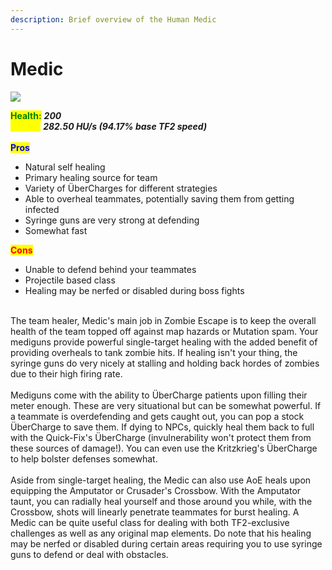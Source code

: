 ```yaml
---
description: Brief overview of the Human Medic
---
```


# Medic

![](../../../.gitbook/assets/Icon\_medic\_blue.jpg)

<mark style="color:green;">**Health:**</mark> _**200**_\
<mark style="color:yellow;">**Speed:**</mark> _**282.50 HU/s (94.17% base TF2 speed)**_\
\
<mark style="color:blue;">**Pros**</mark>

* Natural self healing
* Primary healing source for team
* Variety of ÜberCharges for different strategies
* Able to overheal teammates, potentially saving them from getting infected
* Syringe guns are very strong at defending
* Somewhat fast

<mark style="color:red;">**Cons**</mark>

* Unable to defend behind your teammates
* Projectile based class
* Healing may be nerfed or disabled during boss fights

\
The team healer, Medic's main job in Zombie Escape is to keep the overall health of the team topped off against map hazards or Mutation spam. Your mediguns provide powerful single-target healing with the added benefit of providing overheals to tank zombie hits. If healing isn't your thing, the syringe guns do very nicely at stalling and holding back hordes of zombies due to their high firing rate.\
\
Mediguns come with the ability to ÜberCharge patients upon filling their meter enough. These are very situational but can be somewhat powerful. If a teammate is overdefending and gets caught out, you can pop a stock ÜberCharge to save them. If dying to NPCs, quickly heal them back to full with the Quick-Fix's ÜberCharge (invulnerability won't protect them from these sources of damage!). You can even use the Kritzkrieg's ÜberCharge to help bolster defenses somewhat.\
\
Aside from single-target healing, the Medic can also use AoE heals upon equipping the Amputator or Crusader's Crossbow. With the Amputator taunt, you can radially heal yourself and those around you while, with the Crossbow, shots will linearly penetrate teammates for burst healing. A Medic can be quite useful class for dealing with both TF2-exclusive challenges as well as any original map elements. Do note that his healing may be nerfed or disabled during certain areas requiring you to use syringe guns to defend or deal with obstacles.
